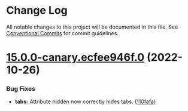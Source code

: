 # Change Log

All notable changes to this project will be documented in this file.
See [Conventional Commits](https://conventionalcommits.org) for commit guidelines.

# [15.0.0-canary.ecfee946f.0](https://github.com/material-components/material-components-web/compare/v14.0.0...v15.0.0-canary.ecfee946f.0) (2022-10-26)


### Bug Fixes

* **tabs:** Attribute hidden now correctly hides tabs. ([110fafa](https://github.com/material-components/material-components-web/commit/110fafa17ac0756adf377e50b51d8551aab8eb54))
